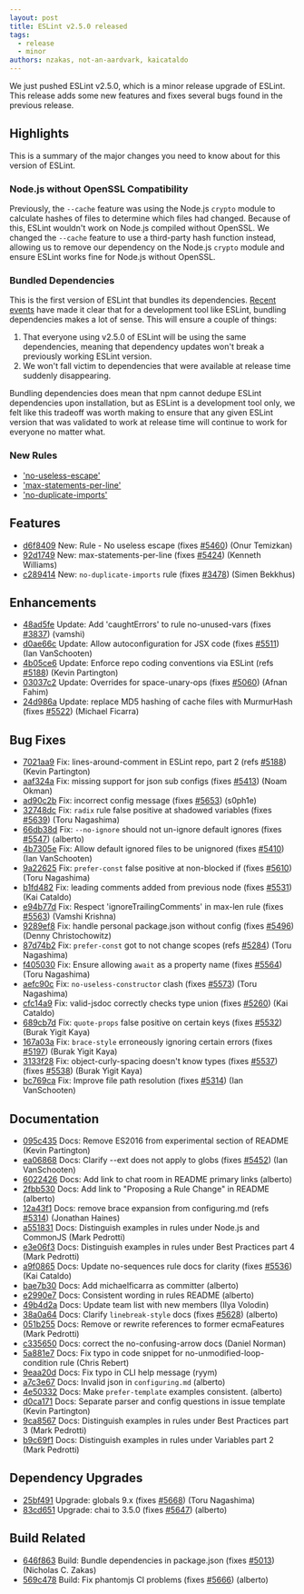 ```yaml
---
layout: post
title: ESLint v2.5.0 released
tags:
  - release
  - minor
authors: nzakas, not-an-aardvark, kaicataldo
---
```


We just pushed ESLint v2.5.0, which is a minor release upgrade of ESLint. This release adds some new features and fixes several bugs found in the previous release.

## Highlights

This is a summary of the major changes you need to know about for this version of ESLint.

### Node.js without OpenSSL Compatibility

Previously, the `--cache` feature was using the Node.js `crypto` module to calculate hashes of files to determine which files had changed. Because of this, ESLint wouldn't work on Node.js compiled without OpenSSL. We changed the `--cache` feature to use a third-party hash function instead, allowing us to remove our dependency on the Node.js `crypto` module and ensure ESLint works fine for Node.js without OpenSSL.

### Bundled Dependencies

This is the first version of ESLint that bundles its dependencies. [Recent events](http://blog.npmjs.org/post/141577284765/kik-left-pad-and-npm) have made it clear that for a development tool like ESLint, bundling dependencies makes a lot of sense. This will ensure a couple of things:

1. That everyone using v2.5.0 of ESLint will be using the same dependencies, meaning that dependency updates won't break a previously working ESLint version.
2. We won't fall victim to dependencies that were available at release time suddenly disappearing.

Bundling dependencies does mean that npm cannot dedupe ESLint dependencies upon installation, but as ESLint is a development tool only, we felt like this tradeoff was worth making to ensure that any given ESLint version that was validated to work at release time will continue to work for everyone no matter what.

### New Rules

* ['no-useless-escape'](https://eslint.org/docs/rules/no-useless-escape)
* ['max-statements-per-line'](https://eslint.org/docs/rules/max-statements-per-line)
* ['no-duplicate-imports'](https://eslint.org/docs/rules/no-duplicate-imports)

## Features


* [d6f8409](https://github.com/eslint/eslint/commit/d6f8409) New: Rule - No useless escape (fixes [#5460](https://github.com/eslint/eslint/issues/5460)) (Onur Temizkan)
* [92d1749](https://github.com/eslint/eslint/commit/92d1749) New: max-statements-per-line (fixes [#5424](https://github.com/eslint/eslint/issues/5424)) (Kenneth Williams)
* [c289414](https://github.com/eslint/eslint/commit/c289414) New: `no-duplicate-imports` rule (fixes [#3478](https://github.com/eslint/eslint/issues/3478)) (Simen Bekkhus)




## Enhancements


* [48ad5fe](https://github.com/eslint/eslint/commit/48ad5fe) Update: Add 'caughtErrors' to rule no-unused-vars (fixes [#3837](https://github.com/eslint/eslint/issues/3837)) (vamshi)
* [d0ae66c](https://github.com/eslint/eslint/commit/d0ae66c) Update: Allow autoconfiguration for JSX code (fixes [#5511](https://github.com/eslint/eslint/issues/5511)) (Ian VanSchooten)
* [4b05ce6](https://github.com/eslint/eslint/commit/4b05ce6) Update: Enforce repo coding conventions via ESLint (refs [#5188](https://github.com/eslint/eslint/issues/5188)) (Kevin Partington)
* [03037c2](https://github.com/eslint/eslint/commit/03037c2) Update: Overrides for space-unary-ops (fixes [#5060](https://github.com/eslint/eslint/issues/5060)) (Afnan Fahim)
* [24d986a](https://github.com/eslint/eslint/commit/24d986a) Update: replace MD5 hashing of cache files with MurmurHash (fixes [#5522](https://github.com/eslint/eslint/issues/5522)) (Michael Ficarra)




## Bug Fixes


* [7021aa9](https://github.com/eslint/eslint/commit/7021aa9) Fix: lines-around-comment in ESLint repo, part 2 (refs [#5188](https://github.com/eslint/eslint/issues/5188)) (Kevin Partington)
* [aaf324a](https://github.com/eslint/eslint/commit/aaf324a) Fix: missing support for json sub configs (fixes [#5413](https://github.com/eslint/eslint/issues/5413)) (Noam Okman)
* [ad90c2b](https://github.com/eslint/eslint/commit/ad90c2b) Fix: incorrect config message (fixes [#5653](https://github.com/eslint/eslint/issues/5653)) (s0ph1e)
* [32748dc](https://github.com/eslint/eslint/commit/32748dc) Fix: `radix` rule false positive at shadowed variables (fixes [#5639](https://github.com/eslint/eslint/issues/5639)) (Toru Nagashima)
* [66db38d](https://github.com/eslint/eslint/commit/66db38d) Fix: `--no-ignore` should not un-ignore default ignores (fixes [#5547](https://github.com/eslint/eslint/issues/5547)) (alberto)
* [4b7305e](https://github.com/eslint/eslint/commit/4b7305e) Fix: Allow default ignored files to be unignored (fixes [#5410](https://github.com/eslint/eslint/issues/5410)) (Ian VanSchooten)
* [9a22625](https://github.com/eslint/eslint/commit/9a22625) Fix: `prefer-const` false positive at non-blocked if (fixes [#5610](https://github.com/eslint/eslint/issues/5610)) (Toru Nagashima)
* [b1fd482](https://github.com/eslint/eslint/commit/b1fd482) Fix: leading comments added from previous node (fixes [#5531](https://github.com/eslint/eslint/issues/5531)) (Kai Cataldo)
* [e94b77d](https://github.com/eslint/eslint/commit/e94b77d) Fix: Respect 'ignoreTrailingComments' in max-len rule (fixes [#5563](https://github.com/eslint/eslint/issues/5563)) (Vamshi Krishna)
* [9289ef8](https://github.com/eslint/eslint/commit/9289ef8) Fix: handle personal package.json without config (fixes [#5496](https://github.com/eslint/eslint/issues/5496)) (Denny Christochowitz)
* [87d74b2](https://github.com/eslint/eslint/commit/87d74b2) Fix: `prefer-const` got to not change scopes (refs [#5284](https://github.com/eslint/eslint/issues/5284)) (Toru Nagashima)
* [f405030](https://github.com/eslint/eslint/commit/f405030) Fix: Ensure allowing `await` as a property name (fixes [#5564](https://github.com/eslint/eslint/issues/5564)) (Toru Nagashima)
* [aefc90c](https://github.com/eslint/eslint/commit/aefc90c) Fix: `no-useless-constructor` clash (fixes [#5573](https://github.com/eslint/eslint/issues/5573)) (Toru Nagashima)
* [cfc14a9](https://github.com/eslint/eslint/commit/cfc14a9) Fix: valid-jsdoc correctly checks type union (fixes [#5260](https://github.com/eslint/eslint/issues/5260)) (Kai Cataldo)
* [689cb7d](https://github.com/eslint/eslint/commit/689cb7d) Fix: `quote-props` false positive on certain keys (fixes [#5532](https://github.com/eslint/eslint/issues/5532)) (Burak Yigit Kaya)
* [167a03a](https://github.com/eslint/eslint/commit/167a03a) Fix: `brace-style` erroneously ignoring certain errors (fixes [#5197](https://github.com/eslint/eslint/issues/5197)) (Burak Yigit Kaya)
* [3133f28](https://github.com/eslint/eslint/commit/3133f28) Fix: object-curly-spacing doesn't know types (fixes [#5537](https://github.com/eslint/eslint/issues/5537)) (fixes [#5538](https://github.com/eslint/eslint/issues/5538)) (Burak Yigit Kaya)
* [bc769ca](https://github.com/eslint/eslint/commit/bc769ca) Fix: Improve file path resolution (fixes [#5314](https://github.com/eslint/eslint/issues/5314)) (Ian VanSchooten)




## Documentation


* [095c435](https://github.com/eslint/eslint/commit/095c435) Docs: Remove ES2016 from experimental section of README (Kevin Partington)
* [ea06868](https://github.com/eslint/eslint/commit/ea06868) Docs: Clarify --ext does not apply to globs (fixes [#5452](https://github.com/eslint/eslint/issues/5452)) (Ian VanSchooten)
* [6022426](https://github.com/eslint/eslint/commit/6022426) Docs: Add link to chat room in README primary links (alberto)
* [2fbb530](https://github.com/eslint/eslint/commit/2fbb530) Docs: Add link to "Proposing a Rule Change" in README (alberto)
* [12a43f1](https://github.com/eslint/eslint/commit/12a43f1) Docs: remove brace expansion from configuring.md (refs [#5314](https://github.com/eslint/eslint/issues/5314)) (Jonathan Haines)
* [a551831](https://github.com/eslint/eslint/commit/a551831) Docs: Distinguish examples in rules under Node.js and CommonJS (Mark Pedrotti)
* [e3e06f3](https://github.com/eslint/eslint/commit/e3e06f3) Docs: Distinguish examples in rules under Best Practices part 4 (Mark Pedrotti)
* [a9f0865](https://github.com/eslint/eslint/commit/a9f0865) Docs: Update no-sequences rule docs for clarity (fixes [#5536](https://github.com/eslint/eslint/issues/5536)) (Kai Cataldo)
* [bae7b30](https://github.com/eslint/eslint/commit/bae7b30) Docs: Add michaelficarra as committer (alberto)
* [e2990e7](https://github.com/eslint/eslint/commit/e2990e7) Docs: Consistent wording in rules README (alberto)
* [49b4d2a](https://github.com/eslint/eslint/commit/49b4d2a) Docs: Update team list with new members (Ilya Volodin)
* [38a0a64](https://github.com/eslint/eslint/commit/38a0a64) Docs: Clarify `linebreak-style` docs (fixes [#5628](https://github.com/eslint/eslint/issues/5628)) (alberto)
* [051b255](https://github.com/eslint/eslint/commit/051b255) Docs: Remove or rewrite references to former ecmaFeatures (Mark Pedrotti)
* [c335650](https://github.com/eslint/eslint/commit/c335650) Docs: correct the no-confusing-arrow docs (Daniel Norman)
* [5a881e7](https://github.com/eslint/eslint/commit/5a881e7) Docs: Fix typo in code snippet for no-unmodified-loop-condition rule (Chris Rebert)
* [9eaa20d](https://github.com/eslint/eslint/commit/9eaa20d) Docs: Fix typo in CLI help message (ryym)
* [a7c3e67](https://github.com/eslint/eslint/commit/a7c3e67) Docs: Invalid json in `configuring.md` (alberto)
* [4e50332](https://github.com/eslint/eslint/commit/4e50332) Docs: Make `prefer-template` examples consistent. (alberto)
* [d0ca171](https://github.com/eslint/eslint/commit/d0ca171) Docs: Separate parser and config questions in issue template (Kevin Partington)
* [9ca8567](https://github.com/eslint/eslint/commit/9ca8567) Docs: Distinguish examples in rules under Best Practices part 3 (Mark Pedrotti)
* [b9c69f1](https://github.com/eslint/eslint/commit/b9c69f1) Docs: Distinguish examples in rules under Variables part 2 (Mark Pedrotti)




## Dependency Upgrades


* [25bf491](https://github.com/eslint/eslint/commit/25bf491) Upgrade: globals 9.x (fixes [#5668](https://github.com/eslint/eslint/issues/5668)) (Toru Nagashima)
* [83cd651](https://github.com/eslint/eslint/commit/83cd651) Upgrade: chai to 3.5.0 (fixes [#5647](https://github.com/eslint/eslint/issues/5647)) (alberto)




## Build Related


* [646f863](https://github.com/eslint/eslint/commit/646f863) Build: Bundle dependencies in package.json (fixes [#5013](https://github.com/eslint/eslint/issues/5013)) (Nicholas C. Zakas)
* [569c478](https://github.com/eslint/eslint/commit/569c478) Build: Fix phantomjs CI problems (fixes [#5666](https://github.com/eslint/eslint/issues/5666)) (alberto)
